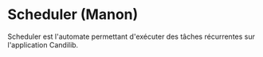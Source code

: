 # Scheduler (Manon)

Scheduler est l'automate permettant d'exécuter des tâches récurrentes sur l'application Candilib.
